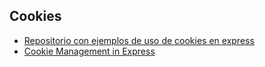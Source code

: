 ## Cookies

* [Repositorio con ejemplos de uso de cookies en express](https://github.com/ULL-ESIT-DSI-1617/express-cookies-examples)
* [Cookie Management in Express](https://www.codementor.io/noddy/cookie-management-in-express-js-du107rmna)

